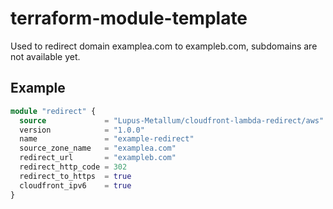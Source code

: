 # terraform-module-template
Used to redirect domain examplea.com to exampleb.com, subdomains are not available yet.

## Example
``` terraform
module "redirect" {
  source             = "Lupus-Metallum/cloudfront-lambda-redirect/aws"
  version            = "1.0.0"
  name               = "example-redirect"
  source_zone_name   = "examplea.com"
  redirect_url       = "exampleb.com"
  redirect_http_code = 302
  redirect_to_https  = true
  cloudfront_ipv6    = true
}
```